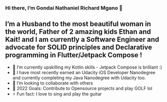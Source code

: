 ### Hi there, I’m Gondai Nathaniel Richard Mgano 👋
## I’m a Husband to the most beautiful woman in the world, Father of 2 amazing kids Ethan and Kait! and I am currently a Software Engineer and advocate for SOLID principles and Declarative programming in Flutter/Jetpack Compose !
- 🔭 I’m currently upskilling my Kotlin skills - Jetpack Compose is brilliant  :)
- 🌱 I have most recently earned an Udacity iOS Developer Nanodegree and currently completing my Java Nanodegree with Udacity too.
- 👯 I’m looking to collaborate with others
- 🥅 2022 Goals:  Contribute to Opensource projects and play GOLF lol
- ⚡ Fun fact: I love to sing and play the guitar

